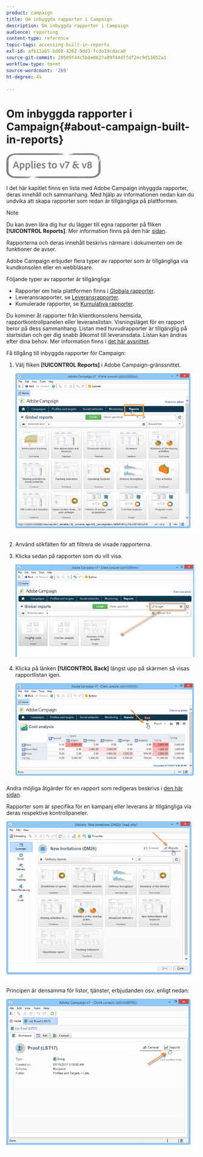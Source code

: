 ```yaml
---
product: campaign
title: Om inbyggda rapporter i Campaign
description: Om inbyggda rapporter i Campaign
audience: reporting
content-type: reference
topic-tags: accessing-built-in-reports
exl-id: afb11ab5-bd60-4262-9dd1-fcda19cdaca0
source-git-commit: 20509f44c5b8e0827a09f44dffdf2ec9d11652a1
workflow-type: tm+mt
source-wordcount: '269'
ht-degree: 4%

---
```


# Om inbyggda rapporter i Campaign{#about-campaign-built-in-reports}

![](../../assets/common.svg)

I det här kapitlet finns en lista med Adobe Campaign inbyggda rapporter, deras innehåll och sammanhang. Med hjälp av informationen nedan kan du undvika att skapa rapporter som redan är tillgängliga på plattformen.

>[!NOTE]
>
>Du kan även lära dig hur du lägger till egna rapporter på fliken **[!UICONTROL Reports]**. Mer information finns på den här [sidan](../../reporting/using/configuring-access-to-the-report.md#defining-the-filtering-options).

Rapporterna och deras innehåll beskrivs närmare i dokumenten om de funktioner de avser.

Adobe Campaign erbjuder flera typer av rapporter som är tillgängliga via kundkonsolen eller en webbläsare.

Följande typer av rapporter är tillgängliga:

* Rapporter om hela plattformen finns i [Globala rapporter](../../reporting/using/global-reports.md).
* Leveransrapporter, se [Leveransrapporter](../../reporting/using/delivery-reports.md).
* Kumulerade rapporter, se [Kumulativa rapporter](../../reporting/using/cumulative-reports.md).

Du kommer åt rapporter från klientkonsolens hemsida, rapportkontrollpanelen eller leveranslistan. Visningsläget för en rapport beror på dess sammanhang. Listan med huvudrapporter är tillgänglig på startsidan och ger dig snabb åtkomst till leveransdata. Listan kan ändras efter dina behov. Mer information finns i [det här avsnittet](../../reporting/using/about-reports-creation-in-campaign.md).

Få tillgång till inbyggda rapporter för Campaign:

1. Välj fliken **[!UICONTROL Reports]** i Adobe Campaign-gränssnittet.

   ![](assets/reporting_access_from_home.png)

1. Använd sökfälten för att filtrera de visade rapporterna.

1. Klicka sedan på rapporten som du vill visa.

   ![](assets/reporting_edit_a_report.png)

1. Klicka på länken **[!UICONTROL Back]** längst upp på skärmen så visas rapportlistan igen.

   ![](assets/reporting_back_button.png)

Andra möjliga åtgärder för en rapport som redigeras beskrivs i [den här sidan](../../reporting/using/actions-on-reports.md).

Rapporter som är specifika för en kampanj eller leverans är tillgängliga via deras respektive kontrollpaneler.

![](assets/reporting_on_a_delivery.png)

Principen är densamma för listor, tjänster, erbjudanden osv. enligt nedan:

![](assets/reporting_on_an_offer.png)
